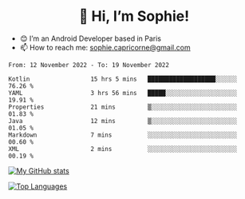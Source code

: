 <h1 align="center"> 👋 Hi, I’m Sophie! </h1>  

- 😊 I’m an Android Developer based in Paris
- 📫 How to reach me: sophie.capricorne@gmail.com


<!--START_SECTION:waka-->

```text
From: 12 November 2022 - To: 19 November 2022

Kotlin                 15 hrs 5 mins   ███████████████████░░░░░░   76.26 %
YAML                   3 hrs 56 mins   █████░░░░░░░░░░░░░░░░░░░░   19.91 %
Properties             21 mins         ▒░░░░░░░░░░░░░░░░░░░░░░░░   01.83 %
Java                   12 mins         ▒░░░░░░░░░░░░░░░░░░░░░░░░   01.05 %
Markdown               7 mins          ░░░░░░░░░░░░░░░░░░░░░░░░░   00.60 %
XML                    2 mins          ░░░░░░░░░░░░░░░░░░░░░░░░░   00.19 %
```

<!--END_SECTION:waka-->

[![My GitHub stats](https://github-readme-stats.vercel.app/api?username=sophicapri&show_icons=true&theme=buefy)](https://github.com/anuraghazra/github-readme-stats)

[![Top Languages](https://github-readme-stats.vercel.app/api/top-langs/?username=sophicapri&langs_count=2&layout=compact)](https://github.com/anuraghazra/github-readme-stats)
